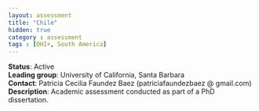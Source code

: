 ```yaml
---
layout: assessment
title: "Chile"
hidden: true
category : assessment
tags : [OHI+, South America]
---
```


**Status**: Active  
**Leading group**: University of California, Santa Barbara  
**Contact**: Patricia Cecilia Faundez Baez (patriciafaundezbaez @ gmail.com)  
**Description**: Academic assessment conducted as part of a PhD dissertation.
